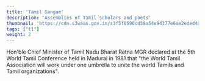 ```yaml
---
title: 'Tamil Sangam'
description: 'Assemblies of Tamil scholars and poets'
thumbnail: 'https://cdn.s3waas.gov.in/s3f5f8590cd58a54e94377e6ae2eded4d9/uploads/bfi_thumb/2018062832-olwdoms8jrr8mi0xhbr9vgklmr9cqq10lif04ie9k0.jpg'
tags: ["t1"]
weight: 2
---
```


Hon'ble Chief Minister of Tamil Nadu Bharat Ratna MGR declared at the 5th World Tamil Conference held in Madurai in 1981 that "the World Tamil Association will work under one umbrella to unite the world Tamils ​​and Tamil organizations".

